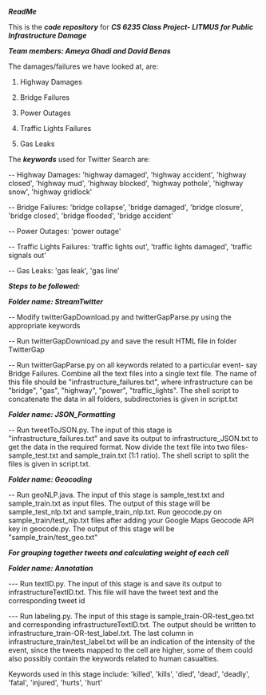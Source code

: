 ***ReadMe***

This is the ***code repository*** for 
***CS 6235 Class Project- LITMUS for Public Infrastructure Damage***

***Team members: Ameya Ghadi and David Benas***

The damages/failures we have looked at, are:

1) Highway Damages

2) Bridge Failures

3) Power Outages

4) Traffic Lights Failures

5) Gas Leaks


The ***keywords*** used for Twitter Search are:

-- Highway Damages: 'highway damaged', 'highway accident', 'highway closed', 'highway mud', 'highway blocked', 'highway pothole', 'highway snow', 'highway gridlock'

-- Bridge Failures: 'bridge collapse', 'bridge damaged', 'bridge closure', 'bridge closed', 'bridge flooded', 'bridge accident'

-- Power Outages: 'power outage'

-- Traffic Lights Failures: 'traffic lights out', 'traffic lights damaged', 'traffic signals out'

-- Gas Leaks: 'gas leak', 'gas line'


***Steps to be followed:***

***Folder name: StreamTwitter***

-- Modify twitterGapDownload.py and twitterGapParse.py using the appropriate keywords

-- Run twitterGapDownload.py and save the result HTML file in folder TwitterGap

-- Run twitterGapParse.py on all keywords related to a particular event- say Bridge Failures. Combine all the text files into a single text file. The name of this file should be "infrastructure_failures.txt", where infrastructure can be "bridge", "gas", "highway", "power", "traffic_lights". The shell script to concatenate the data in all folders, subdirectories is given in script.txt


***Folder name: JSON_Formatting***

-- Run tweetToJSON.py. The input of this stage is "infrastructure_failures.txt" and save its output to infrastructure_JSON.txt to get the data in the required format. Now divide the text file into two files- sample_test.txt and sample_train.txt (1:1 ratio). The shell script to split the files is given in script.txt.

***Folder name: Geocoding***

-- Run geoNLP.java. The input of this stage is sample_test.txt and sample_train.txt as input files. The output of this stage will be sample_test_nlp.txt and sample_train_nlp.txt. Run geocode.py on sample_train/test_nlp.txt files after adding your Google Maps Geocode API key in geocode.py. The output of this stage will be "sample_train/test_geo.txt"


***For grouping together tweets and calculating weight of each cell***

***Folder name: Annotation***

--- Run textID.py. The input of this stage is  and save its output to infrastructureTextID.txt. This file will have the tweet text and the corresponding tweet id

--- Run labeling.py. The input of this stage is sample_train-OR-test_geo.txt and corresponding infrastructureTextID.txt. The output should be written to infrastructure_train-OR-test_label.txt. The last column in infrastructure_train/test_label.txt will be an indication of the intensity of the event, since the tweets mapped to the cell are higher, some of them could also possibly contain the keywords related to human casualties.

Keywords used in this stage include: 
'killed', 'kills', 'died', 'dead', 'deadly', 'fatal', 'injured', 'hurts', 'hurt'
